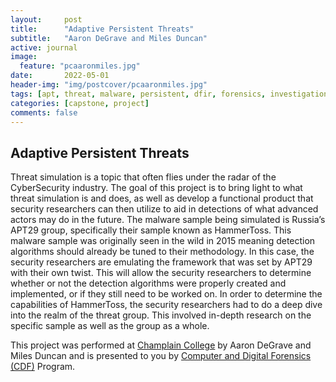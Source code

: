 ```yaml
---
layout:     post
title:      "Adaptive Persistent Threats"
subtitle:   "Aaron DeGrave and Miles Duncan"
active: journal
image:
  feature: "pcaaronmiles.jpg"
date:       2022-05-01
header-img: "img/postcover/pcaaronmiles.jpg"
tags: [apt, threat, malware, persistent, dfir, forensics, investigations]
categories: [capstone, project]
comments: false
---
```


<h2>Adaptive Persistent Threats</h2>

<p>Threat simulation is a topic that often flies under the radar of the CyberSecurity industry. The goal of this project is to bring light to what threat simulation is and does, as well as develop a functional product that security researchers can then utilize to aid in detections of what advanced actors may do in the future. The malware sample being simulated is Russia’s APT29 group, specifically their sample known as HammerToss. This malware sample was originally seen in the wild in 2015 meaning detection algorithms should already be tuned to their methodology. In this case, the security researchers are emulating the framework that was set by APT29 with their own twist. This will allow the security researchers to determine whether or not the detection algorithms were properly created and implemented, or if they still need to be worked on. In order to determine the capabilities of HammerToss, the security researchers had to do a deep dive into the realm of the threat group. This involved in-depth research on the specific sample as well as the group as a whole.</p>


<p>This project was performed at <a href="https://www.champlain.edu/">Champlain College</a> by Aaron DeGrave and Miles Duncan and is presented to you by <a href="https://ccdfir.com/">Computer and Digital Forensics (CDF)</a> Program.</p>
